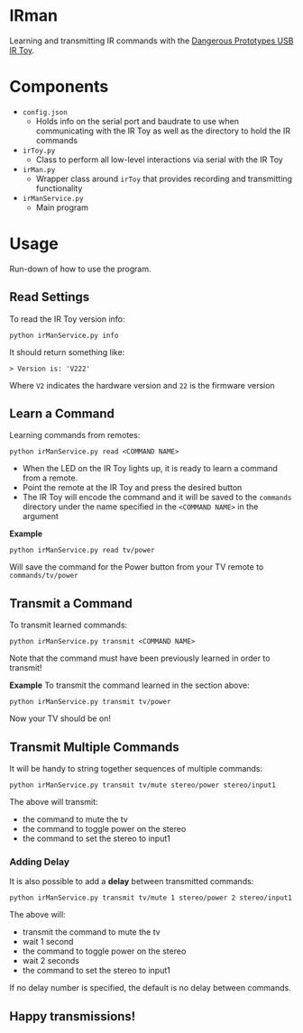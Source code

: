 # IRman

Learning and transmitting IR commands with the [Dangerous Prototypes USB IR Toy](http://dangerousprototypes.com/docs/USB_Infrared_Toy).


# Components

* `config.json`
  * Holds info on the serial port and baudrate to use when communicating with the IR Toy as well as the directory to hold the IR commands
* `irToy.py`
  * Class to perform all low-level interactions via serial with the IR Toy
* `irMan.py`
  * Wrapper class around `irToy` that provides recording and transmitting functionality
* `irManService.py`
  * Main program 


# Usage

Run-down of how to use the program.

## Read Settings

To read the IR Toy version info:
```
python irManService.py info
```

It should return something like:
```
> Version is: 'V222'
```

Where `V2` indicates the hardware version and `22` is the firmware version



## Learn a Command

Learning commands from remotes:
```
python irManService.py read <COMMAND NAME>
```

* When the LED on the IR Toy lights up, it is ready to learn a command from a remote.
* Point the remote at the IR Toy and press the desired button
* The IR Toy will encode the command and it will be saved to the `commands` directory under the name specified in the `<COMMAND NAME>` in the argument

**Example**
```
python irManService.py read tv/power
```
Will save the command for the Power button from your TV remote to `commands/tv/power`


## Transmit a Command

To transmit learned commands:
```
python irManService.py transmit <COMMAND NAME>
```

Note that the command must have been previously learned in order to transmit!

**Example**
To transmit the command learned in the section above:
```
python irManService.py transmit tv/power
```
Now your TV should be on!


## Transmit Multiple Commands

It will be handy to string together sequences of multiple commands:
```
python irManService.py transmit tv/mute stereo/power stereo/input1
```
The above will transmit:
* the command to mute the tv
* the command to toggle power on the stereo
* the command to set the stereo to input1


### Adding Delay

It is also possible to add a **delay** between transmitted commands:
```
python irManService.py transmit tv/mute 1 stereo/power 2 stereo/input1
```
The above will:
* transmit the command to mute the tv
* wait 1 second
* the command to toggle power on the stereo
* wait 2 seconds
* the command to set the stereo to input1

If no delay number is specified, the default is no delay between commands. 


## Happy transmissions!


